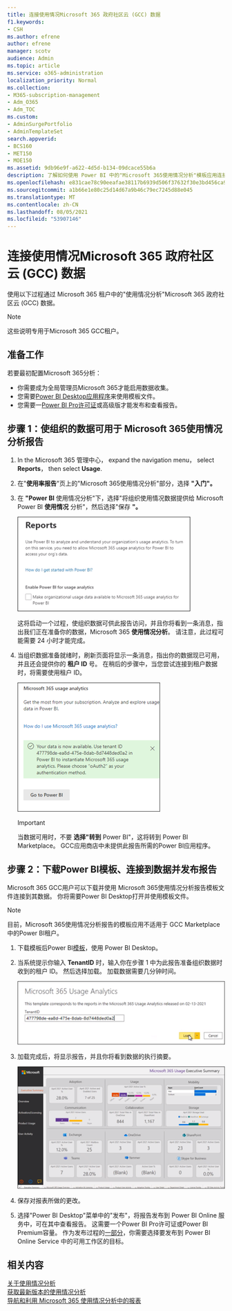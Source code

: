 ```yaml
---
title: 连接使用情况Microsoft 365 政府社区云 (GCC) 数据
f1.keywords:
- CSH
ms.author: efrene
author: efrene
manager: scotv
audience: Admin
ms.topic: article
ms.service: o365-administration
localization_priority: Normal
ms.collection:
- M365-subscription-management
- Adm_O365
- Adm_TOC
ms.custom:
- AdminSurgePortfolio
- AdminTemplateSet
search.appverid:
- BCS160
- MET150
- MOE150
ms.assetid: 9db96e9f-a622-4d5d-b134-09dcace55b6a
description: 了解如何使用 Power BI 中的"Microsoft 365使用情况分析"模板应用连接到 Microsoft 365 政府社区云 (GCC) 租户Power BI。
ms.openlocfilehash: e831cae78c90eeafae38117b6939d506f37632f30e3bd456ca9242b9d81c402c
ms.sourcegitcommit: a1b66e1e80c25d14d67a9b46c79ec7245d88e045
ms.translationtype: MT
ms.contentlocale: zh-CN
ms.lasthandoff: 08/05/2021
ms.locfileid: "53907146"
---
```

# <a name="connect-to-microsoft-365-government-community-cloud-gcc-data-with-usage-analytics"></a>连接使用情况Microsoft 365 政府社区云 (GCC) 数据

使用以下过程通过 Microsoft 365 租户中的"使用情况分析"Microsoft 365 政府社区云 (GCC) 数据。 

> [!NOTE]
> 这些说明专用于Microsoft 365 GCC租户。 

## <a name="before-you-begin"></a>准备工作

若要最初配置Microsoft 365分析： 

- 你需要成为全局管理员Microsoft 365才能启用数据收集。 
- 您需要[Power BI Desktop应用程序](https://powerbi.microsoft.com/en-us/desktop/)来使用模板文件。 
- 您需要一[Power BI Pro许可证](https://go.microsoft.com/fwlink/p/?linkid=845347)或高级版才能发布和查看报告。 

## <a name="step-1-make-you-organizations-data-available-for-the-microsoft-365-usage-analytics-report"></a>步骤 1：使组织的数据可用于 Microsoft 365使用情况分析报告

1. In the Microsoft 365 管理中心， expand the navigation menu， select **Reports**， then select **Usage**. 
2. 在"**使用率报告**"页上的"Microsoft 365使用情况分析"部分，选择 **"入门"。** 
3. 在 **"Power BI** 使用情况分析"下，选择"将组织使用情况数据提供给 Microsoft Power BI **使用情况** 分析"，然后选择"保存 **"。**

    ![提供租户数据](../../media/usage-analytics/make-data-available.png) 



    这将启动一个过程，使组织数据可供此报告访问，并且你将看到一条消息，指出我们正在准备你的数据，Microsoft 365 **使用情况分析**。 请注意，此过程可能需要 24 小时才能完成。 

4. 当组织数据准备就绪时，刷新页面将显示一条消息，指出你的数据现已可用，并且还会提供你的 **租户 ID** 号。 在稍后的步骤中，当您尝试连接到租户数据时，将需要使用租户 ID。 
 
    ![租户 ID](../../media/usage-analytics/tenant-id-gcc.png) 
 
    > [!IMPORTANT]
    > 当数据可用时，不要 **选择"转到** Power BI"，这将转到 Power BI Marketplace。  GCC应用商店中未提供此报告所需的Power BI应用程序。  


## <a name="step-2-download-the-power-bi-template-connect-to-your-data-and-publish-the-report"></a>步骤 2：下载Power BI模板、连接到数据并发布报告

Microsoft 365 GCC用户可以下载并使用 Microsoft 365使用情况分析报告模板文件连接到其数据。 你将需要Power BI Desktop打开并使用模板文件。 

 > [!NOTE]
 > 目前，Microsoft 365使用情况分析报告的模板应用不适用于 GCC Marketplace 中的Power BI租户。  

1. 下载模板后Power BI[模板](https://download.microsoft.com/download/7/8/2/782ba8a7-8d89-4958-a315-dab04c3b620c/Microsoft%20365%20Usage%20Analytics.pbit)，使用 Power BI Desktop。 
2. 当系统提示你输入 **TenantID** 时，输入你在步骤 1 中为此报告准备组织数据时收到的租户 ID。 然后选择加载。 加载数据需要几分钟时间。 

    ![输入租户 ID](../../media/usage-analytics/add-tenant-id.png) 



3. 加载完成后，将显示报告，并且你将看到数据的执行摘要。 

    ![执行摘要](../../media/usage-analytics/exec-summary.png) 
 

4. 保存对报表所做的更改。 
5. 选择"Power BI Desktop"菜单中的"发布"，将报告发布到 Power BI Online 服务中，可在其中查看报告。 这需要一个Power BI Pro许可证或Power BI Premium容量。 作为发布过程的[一部分](/power-bi/create-reports/desktop-upload-desktop-files#to-publish-a-power-bi-desktop-dataset-and-reports)，你需要选择要发布到 Power BI Online Service 中的可用工作区的目标。

## <a name="related-content"></a>相关内容

[关于使用情况分析](usage-analytics.md) </br>
[获取最新版本的使用情况分析](get-the-latest-version-of-usage-analytics.md) </br>
[导航和利用 Microsoft 365 使用情况分析中的报表](navigate-and-utilize-reports.md) </br>